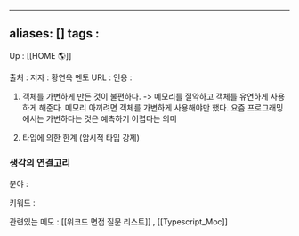 
---
aliases: []
tags : 
---
Up : [[HOME 🌎]]

출처 :
저자 : 황연욱 멘토
URL : 
인용 : 

1. 객체를 가변하게 만든 것이 불편하다. -> 메모리를 절약하고 객체를 유연하게 사용하게 해준다.
메모리 아끼려면 객체를 가변하게 사용해야만 했다.
요즘 프로그래밍에서는 가변하다는 것은 예측하기 어렵다는 의미 


2. 타입에 의한 한계 (암시적 타입 강제) 


### 생각의 연결고리
분야 :

키워드 :

관련있는 메모 : [[위코드 면접 질문 리스트]] , [[Typescript_Moc]]
